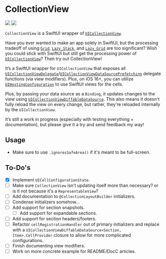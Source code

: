 # CollectionView

[![](https://img.shields.io/endpoint?url=https%3A%2F%2Fswiftpackageindex.com%2Fapi%2Fpackages%2Fedonv%2FCollectionView%2Fbadge%3Ftype%3Dswift-versions)](https://swiftpackageindex.com/edonv/CollectionView)
[![](https://img.shields.io/endpoint?url=https%3A%2F%2Fswiftpackageindex.com%2Fapi%2Fpackages%2Fedonv%2FCollectionView%2Fbadge%3Ftype%3Dplatforms)](https://swiftpackageindex.com/edonv/CollectionView)

`CollectionView` is a SwiftUI wrapper of [`UICollectionView`](https://developer.apple.com/documentation/uikit/uicollectionview).

Have you ever wanted to make an app solely in SwiftUI, but the processing tradeoff of using [`Grid`](https://developer.apple.com/documentation/swiftui/grid), [`Lazy_Stack`](https://developer.apple.com/documentation/swiftui/grouping-data-with-lazy-stack-views), and [`Lazy_Grid`](https://developer.apple.com/documentation/swiftui/layout-fundamentals#dynamically-arranging-views-in-two-dimensions) are too significant? Wish you could stick with SwiftUI but still get the processing power of [`UICollectionView`](https://developer.apple.com/documentation/uikit/uicollectionview)? Then try out CollectionView!

It’s a SwiftUI wrapper for `UICollectionView` that exposes all [`UICollectionViewDelegate`](https://developer.apple.com/documentation/uikit/uicollectionviewdelegate)/[`UICollectionViewDataSourcePrefetching`](https://developer.apple.com/documentation/uikit/uicollectionviewdatasourceprefetching) delegate functions (via view modifiers). Plus, on iOS 16+, you can utilize [`UIHostingConfiguration`](https://developer.apple.com/documentation/swiftui/uihostingconfiguration) to use SwiftUI views for the cells.

Plus, by passing your data source as a `Binding`, it updates changes to the view using [`UICollectionViewDiffableDataSource`](https://developer.apple.com/documentation/uikit/uicollectionviewdiffabledatasource). This also means it doesn't fully reload the view on every change, but rather, they're reloaded internally by the `UICollectionView`.

It’s still a work in progress (especially with testing everything + documentation), but please give it a try and send feedback my way!

## Usage

- Make sure to use `.ignoresSafeArea()` if it's meant to be full-screen.

## To-Do's

- [x] Implement `UICellConfigurationState`.
- [ ] Make sure `CollectionView` isn't updating itself more than necessary? or is it not because it's a `RepresentableView`?
- [ ] Add documentation to `@CollectionLayoutBuilder` initializers.
- [ ] Condense initializers somehow...
- [ ] Add support for section snapshots.
    - [ ] Add support for expandable sections.
- [ ] Add support for section headers/footers.
- [ ] Refactor `cellRegistrationHandler` out of primary initializers and replace with a `UICollectionViewDiffableDataSource<Section, Item>.CellProvider` closure to allow for more complicated configurations. 
- [ ] Finish documenting view modifiers.
- [ ] Work on more concrete example for README/DocC articles.
